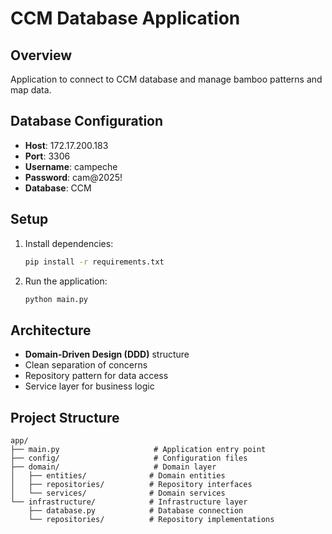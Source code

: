 # CCM Database Application

## Overview
Application to connect to CCM database and manage bamboo patterns and map data.

## Database Configuration
- **Host**: 172.17.200.183
- **Port**: 3306
- **Username**: campeche
- **Password**: cam@2025!
- **Database**: CCM

## Setup
1. Install dependencies:
   ```bash
   pip install -r requirements.txt
   ```

2. Run the application:
   ```bash
   python main.py
   ```

## Architecture
- **Domain-Driven Design (DDD)** structure
- Clean separation of concerns
- Repository pattern for data access
- Service layer for business logic

## Project Structure
```
app/
├── main.py                     # Application entry point
├── config/                     # Configuration files
├── domain/                     # Domain layer
│   ├── entities/              # Domain entities
│   ├── repositories/          # Repository interfaces
│   └── services/              # Domain services
└── infrastructure/            # Infrastructure layer
    ├── database.py            # Database connection
    └── repositories/          # Repository implementations
```
